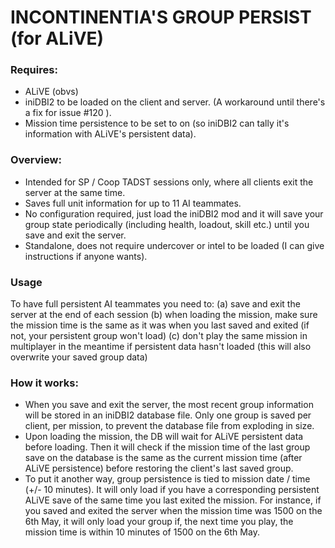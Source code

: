 # INCONTINENTIA'S GROUP PERSIST (for ALiVE)

### Requires:

* ALiVE (obvs)
* iniDBI2 to be loaded on the client and server. (A workaround until there's a fix for issue #120 ).
* Mission time persistence to be set to on (so iniDBI2 can tally it's information with ALiVE's persistent data).

### Overview:

* Intended for SP / Coop TADST sessions only, where all clients exit the server at the same time.
* Saves full unit information for up to 11 AI teammates.
* No configuration required, just load the iniDBI2 mod and it will save your group state periodically (including health, loadout, skill etc.) until you save and exit the server.
* Standalone, does not require undercover or intel to be loaded (I can give instructions if anyone wants).

### Usage 

To have full persistent AI teammates you need to:
(a) save and exit the server at the end of each session 
(b) when loading the mission, make sure the mission time is the same as it was when you last saved and exited (if not, your persistent group won't load)
(c) don't play the same mission in multiplayer in the meantime if persistent data hasn't loaded (this will also overwrite your saved group data)


### How it works:

* When you save and exit the server, the most recent group information will be stored in an iniDBI2 database file. Only one group is saved per client, per mission, to prevent the database file from exploding in size.
* Upon loading the mission, the DB will wait for ALiVE persistent data before loading. Then it will check if the mission time of the last group save on the database is the same as the current mission time (after ALiVE persistence) before restoring the client's last saved group.
* To put it another way, group persistence is tied to mission date / time (+/- 10 minutes). It will only load if you have a corresponding persistent ALiVE save of the same time you last exited the mission. For instance, if you saved and exited the server when the mission time was 1500 on the 6th May, it will only load your group if, the next time you play, the mission time is within 10 minutes of 1500 on the 6th May.
